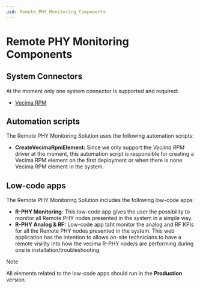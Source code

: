 ```yaml
---
uid: Remote_PHY_Monitoring_Components
---
```


# Remote PHY Monitoring Components

## System Connectors

At the moment only one system connector is supported and required:

- [Vecima RPM](https://catalog.dataminer.services/details/connector/6797)

## Automation scripts
The Remote PHY Monitoring Solution uses the following automation scripts:

- **CreateVecimaRpmElement:**  Since we only support the *Vecima RPM* driver at the moment, this automation script is responsible for creating a Vecima RPM element on the first deployment or when there is none Vecima RPM element in the system.

	
## Low-code apps
The Remote PHY Monitoring Solution includes the following low-code apps:

- **R-PHY Monitoring:** This low-code app gives the user the possibility to monitor all Remote PHY nodes presented in the system in a simple way.
- **R-PHY Analog & RF:** Low-code app taht monitor the analog and RF KPIs for all the Remote PHY nodes presented in the system.
This web application has the intention to allows on-site technicians to have a remote visility into how the vecima R-PHY node/s are performing during onsite installation/troubleshooting.

> [!NOTE]
> All elements related to the low-code apps should run in the **Production** version.

